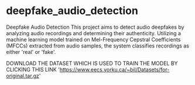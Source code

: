 # deepfake_audio_detection
Deepfake Audio Detection
This project aims to detect audio deepfakes by analyzing audio recordings and determining their authenticity. Utilizing a machine learning model trained on Mel-Frequency Cepstral Coefficients (MFCCs) extracted from audio samples, the system classifies recordings as either 'real' or 'fake'.

DOWNLOAD THE DATASET WHICH IS USED TO TRAIN THE MODEL BY CLICKING THIS LINK 'https://www.eecs.yorku.ca/~bil/Datasets/for-original.tar.gz'
